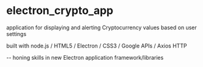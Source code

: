 # electron_crypto_app


application for displaying and alerting Cryptocurrency values
based on user settings

built with node.js / HTML5 / Electron / CSS3 / Google APIs / Axios HTTP

-- honing skills in new Electron application framework/libraries
